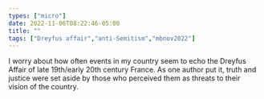 ```yaml
---
types: ["micro"]
date: 2022-11-06T08:22:46-05:00
title: ""
tags: ["Dreyfus affair","anti-Semitism","mbnov2022"]
---
```

I worry about how often events in my country seem to echo the Dreyfus Affair of late 19th/early 20th century France. As one author put it, truth and justice were set aside by those who perceived them as threats to their vision of the country.
